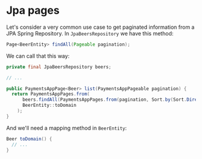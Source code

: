 # Jpa pages

Let's consider a very common use case to get paginated information from a JPA Spring Repository. In `JpaBeersRepository` we have this method: 

```java
Page<BeerEntity> findAll(Pageable pagination);
```

We can call that this way: 

```java
private final JpaBeersRepository beers;

// ...

public PaymentsAppPage<Beer> list(PaymentsAppPageable pagination) {
  return PaymentsAppPages.from(
      beers.findAll(PaymentsAppPages.from(pagination, Sort.by(Sort.Direction.ASC, "name"))),
      BeerEntity::toDomain
    );
}
```

And we'll need a mapping method in `BeerEntity`: 

```java
Beer toDomain() {
  // ...
}
```